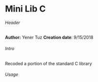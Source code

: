 # Mini Lib C

###### Header

__Author:__ Yener Tuz
__Creation date__: 9/15/2018

###### Intro

Recoded a portion of the standard C library

###### Usage

